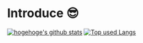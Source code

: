 # Introduce :sunglasses:

[![hogehoge's github stats](https://github-readme-stats.vercel.app/api?username=new-umechan&hide=contribs&count_private=true&show_icons=true&theme=rose)](https://github.com/new-umechan/)
[![Top used Langs](https://github-readme-stats.vercel.app/api/top-langs/?username=new-umechan&layout=compact&theme=rose)](https://github.com/new-umechan/)
